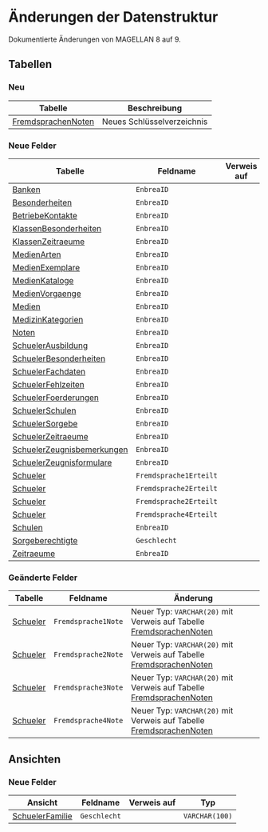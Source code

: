 # Änderungen der Datenstruktur

Dokumentierte Änderungen von MAGELLAN 8 auf 9.

## Tabellen

### Neu

Tabelle                                                      | Beschreibung
------------------------------------------------------------ | ------------
[FremdsprachenNoten](../database/tables/fremdsprachennoten/) | Neues Schlüsselverzeichnis

### Neue Felder

Tabelle                                                                      | Feldname               | Verweis auf      | Typ 
---------------------------------------------------------------------------- | ---------------------- | ---------------- | ----
[Banken](../database/tables/banken/)                                         | `EnbreaID`             |                  | `VARCHAR(24)`
[Besonderheiten](../database/tables/besonderheiten/)                         | `EnbreaID`             |                  | `VARCHAR(24)`
[BetriebeKontakte](../database/tables/betriebekontakte/)                     | `EnbreaID`             |                  | `VARCHAR(24)`
[KlassenBesonderheiten](../database/tables/klassenbesonderheiten/)           | `EnbreaID`             |                  | `VARCHAR(24)`
[KlassenZeitraeume](../database/tables/klassenzeitraeume/)                   | `EnbreaID`             |                  | `VARCHAR(24)`
[MedienArten](../database/tables/medienarten/)                               | `EnbreaID`             |                  | `VARCHAR(24)`
[MedienExemplare](../database/tables/medienexemplare/)                       | `EnbreaID`             |                  | `VARCHAR(24)`
[MedienKataloge](../database/tables/medienkataloge/)                         | `EnbreaID`             |                  | `VARCHAR(24)`
[MedienVorgaenge](../database/tables/medienvorgaenge/)                       | `EnbreaID`             |                  | `VARCHAR(24)`
[Medien](../database/tables/medien/)                                         | `EnbreaID`             |                  | `VARCHAR(24)`
[MedizinKategorien](../database/tables/medizinkategorien/)                   | `EnbreaID`             |                  | `VARCHAR(24)`
[Noten](../database/tables/noten/)                                           | `EnbreaID`             |                  | `VARCHAR(24)`
[SchuelerAusbildung](../database/tables/schuelerausbildung/)                 | `EnbreaID`             |                  | `VARCHAR(24)`
[SchuelerBesonderheiten](../database/tables/schuelerbesonderheiten/)         | `EnbreaID`             |                  | `VARCHAR(24)`
[SchuelerFachdaten](../database/tables/schuelerfachdaten/)                   | `EnbreaID`             |                  | `VARCHAR(24)`
[SchuelerFehlzeiten](../database/tables/schuelerfehlzeiten/)                 | `EnbreaID`             |                  | `VARCHAR(24)`
[SchuelerFoerderungen](../database/tables/schuelerfoerderungen/)             | `EnbreaID`             |                  | `VARCHAR(24)`
[SchuelerSchulen](../database/tables/schuelerschulen/)                       | `EnbreaID`             |                  | `VARCHAR(24)`
[SchuelerSorgebe](../database/tables/schuelersorgebe/)                       | `EnbreaID`             |                  | `VARCHAR(24)`
[SchuelerZeitraeume](../database/tables/schuelerzeitraeume/)                 | `EnbreaID`             |                  | `VARCHAR(24)`
[SchuelerZeugnisbemerkungen](../database/tables/schuelerzeugnisbemerkungen/) | `EnbreaID`             |                  | `VARCHAR(24)`
[SchuelerZeugnisformulare](../database/tables/schuelerzeugnisformulare/)     | `EnbreaID`             |                  | `VARCHAR(24)`
[Schueler](../database/tables/schueler/)                                     | `Fremdsprache1Erteilt` |                  | `VARCHAR(100)`
[Schueler](../database/tables/schueler/)                                     | `Fremdsprache2Erteilt` |                  | `VARCHAR(100)`
[Schueler](../database/tables/schueler/)                                     | `Fremdsprache2Erteilt` |                  | `VARCHAR(100)`
[Schueler](../database/tables/schueler/)                                     | `Fremdsprache4Erteilt` |                  | `VARCHAR(100)`
[Schulen](../database/tables/schulen/)                                       | `EnbreaID`             |                  | `VARCHAR(24)`
[Sorgeberechtigte](../database/tables/sorgeberechtigte/)                     | `Geschlecht`           |                  | `VARCHAR(100)`
[Zeitraeume](../database/tables/zeitraeume/)                                 | `EnbreaID`             |                  | `VARCHAR(24)`

### Geänderte Felder

Tabelle                                   | Feldname             | Änderung
----------------------------------------- | -------------------- | --------
[Schueler](../database/tables/schueler/)  | `Fremdsprache1Note`  | Neuer Typ: `VARCHAR(20)` mit Verweis auf Tabelle [FremdsprachenNoten](../database/tables/fremdsprachennoten/)
[Schueler](../database/tables/schueler/)  | `Fremdsprache2Note`  | Neuer Typ: `VARCHAR(20)` mit Verweis auf Tabelle [FremdsprachenNoten](../database/tables/fremdsprachennoten/)
[Schueler](../database/tables/schueler/)  | `Fremdsprache3Note`  | Neuer Typ: `VARCHAR(20)` mit Verweis auf Tabelle [FremdsprachenNoten](../database/tables/fremdsprachennoten/)
[Schueler](../database/tables/schueler/)  | `Fremdsprache4Note`  | Neuer Typ: `VARCHAR(20)` mit Verweis auf Tabelle [FremdsprachenNoten](../database/tables/fremdsprachennoten/)

## Ansichten

### Neue Felder

Ansicht                                                                      | Feldname               | Verweis auf      | Typ 
---------------------------------------------------------------------------- | ---------------------- | ---------------- | ----
[SchuelerFamilie](../database/views/schuelerfamilie/)                        | `Geschlecht`           |                  | `VARCHAR(100)`
